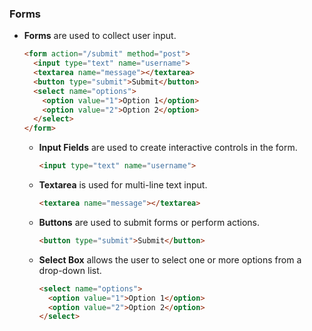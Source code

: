 ### Forms
- **Forms** are used to collect user input.
  ```html
  <form action="/submit" method="post">
    <input type="text" name="username">
    <textarea name="message"></textarea>
    <button type="submit">Submit</button>
    <select name="options">
      <option value="1">Option 1</option>
      <option value="2">Option 2</option>
    </select>
  </form>
  ```
  - **Input Fields** are used to create interactive controls in the form.
    ```html
    <input type="text" name="username">
    ```
  - **Textarea** is used for multi-line text input.
    ```html
    <textarea name="message"></textarea>
    ```
  - **Buttons** are used to submit forms or perform actions.
    ```html
    <button type="submit">Submit</button>
    ```
  - **Select Box** allows the user to select one or more options from a drop-down list.
    ```html
    <select name="options">
      <option value="1">Option 1</option>
      <option value="2">Option 2</option>
    </select>
    ```
